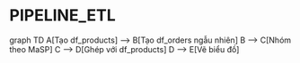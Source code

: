 # PIPELINE_ETL

graph TD
    A[Tạo df_products] --> B[Tạo df_orders ngẫu nhiên]
    B --> C[Nhóm theo MaSP]
    C --> D[Ghép với df_products]
    D --> E[Vẽ biểu đồ]

